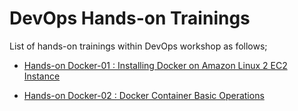 # DevOps Hands-on Trainings

List of hands-on trainings within DevOps workshop as follows;

- [Hands-on Docker-01 : Installing Docker on Amazon Linux 2 EC2 Instance](./docker-01-installing-on-ec2-linux2/README.md)

- [Hands-on Docker-02 : Docker Container Basic Operations](./docker-02-container-basic-operations/README.md)